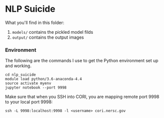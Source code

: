 # NLP Suicide

What you'll find in this folder:

1. `models/` contains the pickled model filds
2. `output/` contains the output images


### Environment

The following are the commands I use to get the Python environment set up and working. 

```
cd nlp_suicide
module load python/3.6-anaconda-4.4
source activate myenv
jupyter notebook --port 9998
```

Make sure that when you SSH into CORI, you are mapping remote port 9998 to your local port 9998:

```
ssh -L 9998:localhost:9998 -l <username> cori.nersc.gov
```
